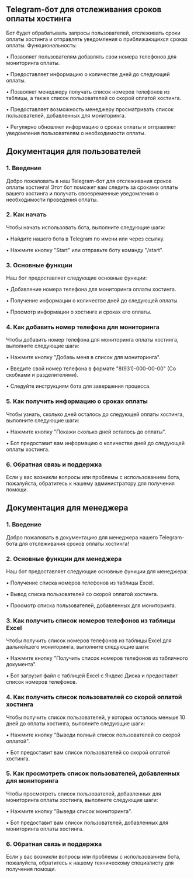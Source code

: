 ## Telegram-бот для отслеживания сроков оплаты хостинга

Бот будет обрабатывать запросы пользователей, отслеживать сроки оплаты хостинга и отправлять уведомления о приближающихся сроках оплаты.
Функциональность:

•	Позволяет пользователям добавлять свои номера телефонов для мониторинга оплаты.

•	Предоставляет информацию о количестве дней до следующей оплаты.

•	Позволяет менеджеру получать список номеров телефонов из таблицы, а также список пользователей со скорой оплатой хостинга.

•	Предоставляет возможность менеджеру просматривать список пользователей, добавленных для мониторинга.

•	Регулярно обновляет информацию о сроках оплаты и отправляет уведомления пользователям о необходимости оплаты.


## Документация для пользователей
### 1. Введение
Добро пожаловать в наш Telegram-бот для отслеживания сроков оплаты хостинга! Этот бот поможет вам следить за сроками оплаты вашего хостинга и получать своевременные уведомления о необходимости проведения оплаты.
### 2. Как начать
Чтобы начать использовать бота, выполните следующие шаги:

•	Найдите нашего бота в Telegram по имени или через ссылку.

•	Нажмите кнопку "Start" или отправьте боту команду "/start".
### 3. Основные функции
Наш бот предоставляет следующие основные функции:

•	Добавление номера телефона для мониторинга оплаты хостинга.

•	Получение информации о количестве дней до следующей оплаты.

•	Просмотр информации о хостинге и сроках его оплаты.

### 4. Как добавить номер телефона для мониторинга
Чтобы добавить номер телефона для мониторинга оплаты хостинга, выполните следующие шаги:

•	Нажмите кнопку "Добавь меня в список для мониторинга".

•	Введите свой номер телефона в формате "8(931)-000-00-00" (Со скобками и разделителями).

•	Следуйте инструкциям бота для завершения процесса.

### 5. Как получить информацию о сроках оплаты
Чтобы узнать, сколько дней осталось до следующей оплаты хостинга, выполните следующие шаги:

•	Нажмите кнопку "Покажи сколько дней осталось до оплаты".

•	Бот предоставит вам информацию о количестве дней до следующей оплаты хостинга.

### 6. Обратная связь и поддержка
Если у вас возникли вопросы или проблемы с использованием бота, пожалуйста, обратитесь к нашему администратору для получения помощи.


## Документация для менеджера
### 1. Введение
Добро пожаловать в документацию для менеджера нашего Telegram-бота для отслеживания сроков оплаты хостинга!
### 2. Основные функции для менеджера
Наш бот предоставляет следующие основные функции для менеджера:

•	Получение списка номеров телефонов из таблицы Excel.

•	Вывод списка пользователей со скорой оплатой хостинга.

•	Просмотр списка пользователей, добавленных для мониторинга.

### 3. Как получить список номеров телефонов из таблицы Excel
Чтобы получить список номеров телефонов из таблицы Excel для дальнейшего мониторинга, выполните следующие шаги:

•	Нажмите кнопку "Получить список номеров телефонов из табличного документа".

•	Бот загрузит файл с таблицей Excel с Яндекс Диска и предоставит список номеров телефонов.

### 4. Как получить список пользователей со скорой оплатой хостинга
Чтобы получить список пользователей, у которых осталось меньше 10 дней до оплаты хостинга, выполните следующие шаги:

•	Нажмите кнопку "Выведи полный список пользователей со скорой оплатой".

•	Бот предоставит вам список пользователей со скорой оплатой хостинга.

### 5. Как просмотреть список пользователей, добавленных для мониторинга
Чтобы просмотреть список пользователей, добавленных для мониторинга оплаты хостинга, выполните следующие шаги:

•	Нажмите кнопку "Выведи список мониторинга".

•	Бот предоставит вам список пользователей, добавленных для мониторинга оплаты хостинга.

### 6. Обратная связь и поддержка
Если у вас возникли вопросы или проблемы с использованием бота, пожалуйста, обратитесь к нашему техническому специалисту для получения помощи.
